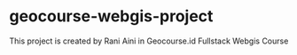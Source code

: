 # geocourse-webgis-project

This project is created by Rani Aini in Geocourse.id Fullstack Webgis Course